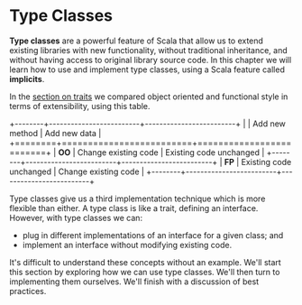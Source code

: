 # Type Classes

**Type classes** are a powerful feature of Scala that allow us to extend existing libraries with new functionality, without traditional inheritance, and without having access to original library source code. In this chapter we will learn how to use and implement type classes, using a Scala feature called **implicits**.

In the [section on traits](../traits/working-with-data.html) we compared object oriented and functional style in terms of extensibility, using this table.

+--------+-------------------------+-------------------------+
|        | Add new method          | Add new data            |
+========+=========================+=========================+
| **OO** | Change existing code    | Existing code unchanged |
+--------+-------------------------+-------------------------+
| **FP** | Existing code unchanged | Change existing code    |
+--------+-------------------------+-------------------------+


Type classes give us a third implementation technique which is more flexible than either. A type class is like a trait, defining an interface. However, with type classes we can:

- plug in different implementations of an interface for a given class; and
- implement an interface without modifying existing code.

It's difficult to understand these concepts without an example. We'll start this section by exploring how we can use type classes. We'll then turn to implementing them ourselves. We'll finish with a discussion of best practices.
